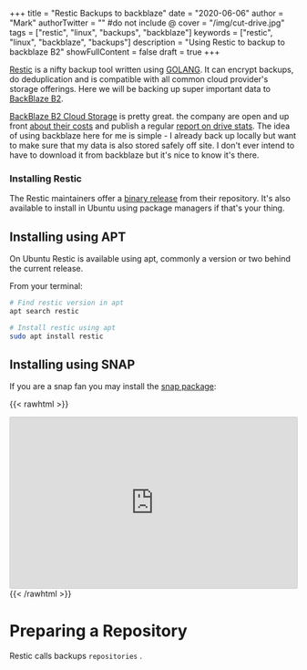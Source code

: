 +++
title = "Restic Backups to backblaze"
date = "2020-06-06"
author = "Mark"
authorTwitter = "" #do not include @
cover = "/img/cut-drive.jpg"
tags = ["restic", "linux", "backups", "backblaze"]
keywords = ["restic", "linux", "backblaze", "backups"]
description = "Using Restic to backup to backblaze B2"
showFullContent = false
draft = true
+++

[Restic](https://restic.net) is a nifty backup tool written using
[GOLANG](https://golang.org/). It can encrypt backups, do deduplication and is
compatible with all common cloud provider's storage offerings. Here we will be
backing up super important data to [BackBlaze
B2](https://www.backblaze.com/b2/cloud-storage.html).

[BackBlaze B2 Cloud Storage](https://www.backblaze.com/b2/docs/) is pretty
great. the company are open and up front [about their
costs](https://www.backblaze.com/b2/cloud-storage-pricing.html) and publish a
regular [report on drive stats](https://www.backblaze.com/blog/). The idea of
using backblaze here for me is simple - I already back up locally but want to
make sure that my data is also stored safely off site. I don't ever intend to
have to download it from backblaze but it's nice to know it's there.

### Installing Restic

The Restic maintainers offer a [binary
release](https://github.com/restic/restic/releases) from their repository. It's
also available to install in Ubuntu using package managers if that's your thing.

## Installing using APT

On Ubuntu Restic is available using apt, commonly a version or two behind the
current release.

From your terminal:

```bash
# Find restic version in apt
apt search restic

# Install restic using apt
sudo apt install restic
```

## Installing using SNAP

If you are a snap fan you may install the [snap
package](https://snapcraft.io/restic):

{{< rawhtml >}}

<iframe src="https://snapcraft.io/restic/embedded?button=black" frameborder="0" width="100%" height="300px" style="border: 1px solid #CCC; border-radius: 2px; "></iframe>
{{< /rawhtml >}}

# Preparing a Repository

Restic calls backups `repositories` .
